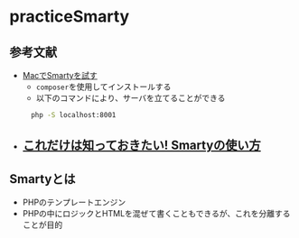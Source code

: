 # practiceSmarty

## 参考文献
- [MacでSmartyを試す](https://qiita.com/B73W56H84/items/e78ce37ca38839d914d2)
  - `composer`を使用してインストールする
  - 以下のコマンドにより、サーバを立てることができる
  ```bash
    php -S localhost:8001    
  ```
- [これだけは知っておきたい! Smartyの使い方](https://qiita.com/sano1202/items/1f49f407f310f2e493ff)
  - 

## Smartyとは
- PHPのテンプレートエンジン
- PHPの中にロジックとHTMLを混ぜて書くこともできるが、これを分離することが目的
